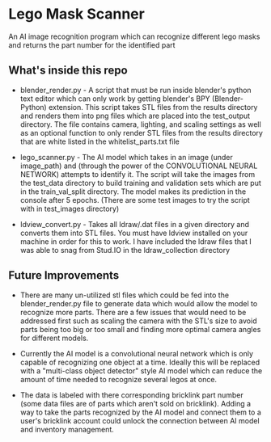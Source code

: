 # Lego Mask Scanner

An AI image recognition program which can recognize different lego masks and returns the part number for the identified part

## What's inside this repo

* blender_render.py - A script that must be run inside blender's python text editor which can only work by getting blender's BPY (Blender-Python) extension. This script takes STL files from the results directory and renders them into png files which are placed into the test_output directory. The file contains camera, lighting, and scaling settings as well as an optional function to only render STL files from the results directory that are white listed in the whitelist_parts.txt file

* lego_scanner.py - The AI model which takes in an image (under image_path) and (through the power of the CONVOLUTIONAL NEURAL NETWORK) attempts to identify it. The script will take the images from the test_data directory to build training and validation sets which are put in the train_val_split directory. The model makes its prediction in the console after 5 epochs. (There are some test images to try the script with in test_images directory)

* ldview_convert.py - Takes all ldraw/.dat files in a given directory and converts them into STL files. You must have ldview installed on your machine in order for this to work. I have included the ldraw files that I was able to snag from Stud.IO in the ldraw_collection directory

## Future Improvements

* There are many un-utilized stl files which could be fed into the blender_render.py file to generate data which would allow the model to recognize more parts. There are a few issues that would need to be addressed first such as scaling the camera with the STL's size to avoid parts being too big or too small and finding more optimal camera angles for different models.

* Currently the AI model is a convolutional neural network which is only capable of recognizing one object at a time. Ideally this will be replaced with a "multi-class object detector" style AI model which can reduce the amount of time needed to recognize several legos at once. 

* The data is labeled with there corresponding bricklink part number (some data files are of parts which aren't sold on bricklink). Adding a way to take the parts recognized by the AI model and connect them to a user's bricklink account could unlock the connection between AI model and inventory management.